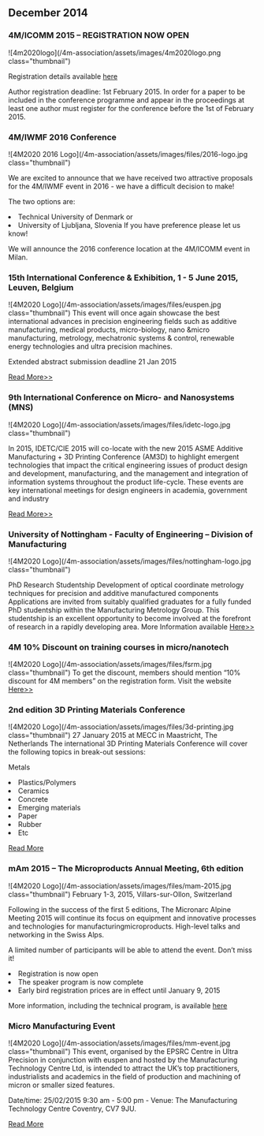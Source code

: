 ## December 2014

### 4M/ICOMM 2015 – REGISTRATION NOW OPEN


![4m2020logo](/4m-association/assets/images/4m2020logo.png class="thumbnail")

Registration details available [here](/4m-association/content/Conference-Registration)

Author registration deadline: 1st February 2015. In order for a paper to be included in the conference programme and appear in the proceedings at least one author must register for the conference before the 1st of February 2015.

### 4M/IWMF 2016 Conference

![4M2020 2016 Logo](/4m-association/assets/images/files/2016-logo.jpg class="thumbnail")


We are excited to announce that we have received two attractive proposals for the 4M/IWMF event in 2016 - we have a difficult decision to make!

The two options are:
<li>Technical University of Denmark
or
<li>University of Ljubljana, Slovenia
If you have preference please let us know!
 
We will announce the 2016 conference location at the 4M/ICOMM event in Milan.


### 15th International Conference & Exhibition, 1 - 5 June 2015, Leuven, Belgium

![4M2020 Logo](/4m-association/assets/images/files/euspen.jpg class="thumbnail")
This event will once again showcase the best international advances in precision engineering fields such as additive manufacturing, medical products, micro-biology, nano &micro manufacturing, metrology, mechatronic systems & control, renewable energy technologies and ultra precision machines.

Extended abstract submission deadline 21 Jan 2015

[Read More>>](http://4m-association.us1.list-manage.com/track/click?u=4a3e2307c8444f1ffd4221249&id=996138f9de&e=c9b7331d9b)


### 9th International Conference on Micro- and Nanosystems (MNS)

![4M2020 Logo](/4m-association/assets/images/files/idetc-logo.jpg class="thumbnail")

In 2015, IDETC/CIE 2015 will co-locate with the new 2015 ASME Additive Manufacturing + 3D Printing Conference (AM3D) to highlight emergent technologies that impact the critical engineering issues of product design and development, manufacturing, and the management and integration of information systems throughout the product life-cycle. These events are key international meetings for design engineers in academia, government and industry

[Read More>>](http://www.asmeconferences.org/IDETC2015/index.cfm)


### University of Nottingham - Faculty of Engineering – Division of Manufacturing

![4M2020 Logo](/4m-association/assets/images/files/nottingham-logo.jpg class="thumbnail")

PhD Research Studentship
Development of optical coordinate metrology techniques for precision and additive manufactured components
Applications are invited from suitably qualified graduates for a fully funded PhD studentship within the Manufacturing Metrology Group. This studentship is an excellent opportunity to become involved at the forefront of research in a rapidly developing area.
More Information available [Here>>](/4m-association/content/University-Nottingham-Faculty-Engineering-%E2%80%93-Division-Manufacturing)



### 4M 10% Discount on training courses in micro/nanotech

![4M2020 Logo](/4m-association/assets/images/files/fsrm.jpg class="thumbnail")
To get the discount, members should mention “10% discount for 4M members” on the registration form.
Visit the website [Here>>](http://www.fsrm.ch/doc/c69.php?lang=e)


### 2nd edition 3D Printing Materials Conference

![4M2020 Logo](/4m-association/assets/images/files/3d-printing.jpg class="thumbnail")
27 January 2015 at MECC in Maastricht, The Netherlands
The international 3D Printing Materials Conference will cover the following topics in break-out sessions:

Metals
<li>Plastics/Polymers
<li>Ceramics
<li>Concrete
<li>Emerging materials
<li>Paper
<li>Rubber
<li>Etc

[Read More](http://4m-association.us1.list-manage.com/track/click?u=4a3e2307c8444f1ffd4221249&id=4405f1bfb2&e=c9b7331d9b)


### mAm 2015 – The Microproducts Annual Meeting, 6th edition

![4M2020 Logo](/4m-association/assets/images/files/mam-2015.jpg class="thumbnail")
February 1-3, 2015, Villars-sur-Ollon, Switzerland

Following in the success of the first 5 editions, The Micronarc Alpine Meeting 2015 will continue its focus on equipment and innovative processes and technologies for manufacturingmicroproducts. High-level talks and networking in the Swiss Alps.


A limited number of participants will be able to attend the event. Don’t miss it!
<li>Registration is now open
<li>The speaker program is now complete
<li>Early bird registration prices are in effect until January 9, 2015


More information, including the technical program, is available 
[here](http://www.mam2015.ch) 


### Micro Manufacturing Event

![4M2020 Logo](/4m-association/assets/images/files/mm-event.jpg class="thumbnail")
This event, organised by the EPSRC Centre in Ultra Precision in conjunction with euspen and hosted by the Manufacturing Technology Centre Ltd, is intended to attract the UK’s top practitioners, industrialists and academics in the field of production and machining of micron or smaller sized features.

Date/time:  25/02/2015   9:30 am - 5:00 pm - Venue:  The Manufacturing Technology Centre Coventry, CV7 9JU.

[Read More](http://www.ultraprecision.org/news/events/micro-manufacturing-2/)

